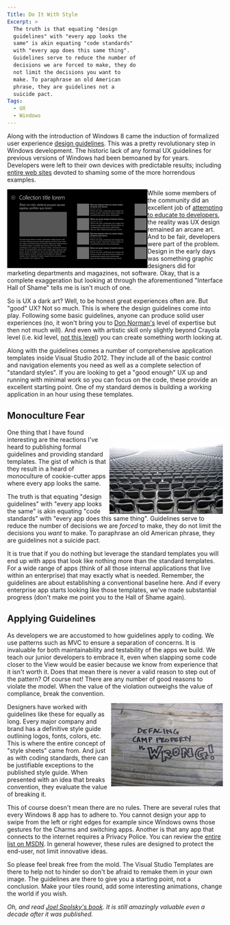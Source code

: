 ```yaml
---
Title: Do It With Style
Excerpt: >
  The truth is that equating "design
  guidelines" with "every app looks the
  same" is akin equating "code standards"
  with "every app does this same thing".
  Guidelines serve to reduce the number of
  decisions we are forced to make, they do
  not limit the decisions you want to
  make. To paraphrase an old American
  phrase, they are guidelines not a
  suicide pact.
Tags:
  - UX
  - Windows
---
```

Along with the introduction of Windows 8 came the induction of formalized user experience <a href="http://msdn.microsoft.com/en-us/library/windows/apps/hh465424.aspx" target="_blank">design guidelines</a>. This was a pretty revolutionary step in Windows development. The historic lack of any formal UX guidelines for previous versions of Windows had been bemoaned by for years. Developers were left to their own devices with predictable results; including <a href="http://www.interfacehallofshame.eu/www.iarchitect.com/shame.htm" target="_blank">entire web sites</a> devoted to shaming some of the more horrendous examples.

<img class="alignleft" alt="" src="/assets/wp/2013/03/030513_0315_DoItWithSty1.png" width="328" height="184" align="left" />While some members of the community did an excellent job of <a href="http://www.amazon.com/gp/product/1893115941?ie=UTF8&amp;tag=joelonsoftware&amp;linkCode=as2&amp;camp=1789&amp;creative=9325&amp;creativeASIN=1893115941" target="_blank">attempting to educate to developers</a>, the reality was UX design remained an arcane art. And to be fair, developers were part of the problem. Design in the early days was something graphic designers did for marketing departments and magazines, not software. Okay, that is a complete exaggeration but looking at through the aforementioned "Interface Hall of Shame" tells me is isn't much of one.

So is UX a dark art? Well, to be honest great experiences often are. But "good" UX? Not so much. This is where the design guidelines come into play. Following some basic guidelines, anyone can produce solid user experiences (no, it won't bring you to <a href="http://www.jnd.org/" target="_blank">Don Norman's</a> level of expertise but then not much will). And even with artistic skill only slightly beyond Crayola level (i.e. kid level, <a href="http://pinterest.com/txterrisweeps/crayon-art/" target="_blank">not this level</a>) you can create something worth looking at.

Along with the guidelines comes a number of comprehensive application templates inside Visual Studio 2012. They include all of the basic control and navigation elements you need as well as a complete selection of
"standard styles". If you are looking to get a "good enough" UX up and running with minimal work so you can focus on the code, these provide an excellent starting point. One of my standard demos is building a working application in an hour using these templates.<em>
</em>
## Monoculture Fear
<img class="alignright" alt="" src="/assets/wp/2013/03/030513_0315_DoItWithSty2.jpg" width="265" height="199" align="right" />One thing that I have found interesting are the reactions I've heard to publishing formal guidelines and providing standard templates. The gist of which is that they result in a heard of monoculture of cookie-cutter apps where every app looks the same.

The truth is that equating "design guidelines" with "every app looks the same" is akin equating "code standards" with "every app does this same thing". Guidelines serve to reduce the number of decisions we are <em>forced</em> to make, they do not limit the decisions you <em>want</em> to make. To paraphrase an old American phrase, they are guidelines not a suicide pact.

It is true that if you do nothing but leverage the standard templates you will end up with apps that look like nothing more than the standard templates. For a wide range of apps (think of all those internal applications that live within an enterprise) that may exactly what is needed. Remember, the guidelines are about establishing a conventional baseline here. And if every enterprise app starts looking like those templates, we've made substantial progress (don't make me point you to the Hall of Shame again).
## Applying Guidelines
As developers we are accustomed to how guidelines apply to coding. We use patterns such as MVC to ensure a separation of concerns. It is invaluable for both maintainability and testability of the apps we build. We teach our junior developers to embrace it, even when slapping some code closer to the View would be easier because we know from experience that it isn't worth it. Does that mean there is never a valid reason to step out of the pattern? Of course not! There are any number of good reasons to violate the model. When the value of the violation outweighs the value of compliance, break the convention.

<img class="alignright" alt="" src="/assets/wp/2013/03/030513_0315_DoItWithSty3.jpg" width="261" height="194" align="right" />Designers have worked with guidelines like these for equally as long. Every major company and brand has a definitive style guide outlining logos, fonts, colors, etc. This is where the entire concept of "style sheets" came from. And just as with coding standards, there can be justifiable exceptions to the published style guide. When presented with an idea that breaks convention, they evaluate the value of breaking it.

This of course doesn't mean there are no rules. There are several rules that every Windows 8 app has to adhere to. You cannot design your app to swipe from the left or right edges for example since Windows owns those gestures for the Charms and switching apps. Another is that any app that connects to the internet requires a Privacy Police. You can review the <a href="http://msdn.microsoft.com/en-us/library/windows/apps/hh694083.aspx" target="_blank">entire list on MSDN</a>. In general however, these rules are designed to protect the end-user, not limit innovative ideas.

So please feel break free from the mold. The Visual Studio Templates are there to help not to hinder so don't be afraid to remake them in your own image. The guidelines are there to give you a starting point, not a conclusion. Make your tiles round, add some interesting animations, change the world if you wish.

<em>Oh, and read <a href="http://www.amazon.com/gp/product/1893115941?ie=UTF8&amp;tag=joelonsoftware&amp;linkCode=as2&amp;camp=1789&amp;creative=9325&amp;creativeASIN=1893115941" target="_blank">Joel Spolsky's book</a>. It is still amazingly valuable even a decade after it was published. </em>